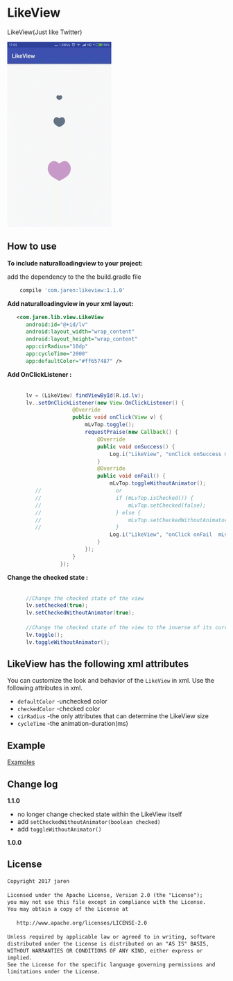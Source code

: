 
 # LikeView

LikeView(Just like Twitter) 

![](images/screenshot.gif)

How to use
----------
**To include naturalloadingview to your project:**

add the dependency to the the  build.gradle file

```gradle
    compile 'com.jaren:likeview:1.1.0'
```
**Add naturalloadingview in your xml layout:**

  ```xml
     <com.jaren.lib.view.LikeView
        android:id="@+id/lv"
        android:layout_width="wrap_content"
        android:layout_height="wrap_content"
        app:cirRadius="10dp"
        app:cycleTime="2000"
        app:defaultColor="#ff657487" />
```
**Add OnClickListener :**

  ```java

        lv = (LikeView) findViewById(R.id.lv);
        lv..setOnClickListener(new View.OnClickListener() {
                       @Override
                       public void onClick(View v) {
                           mLvTop.toggle();
                           requestPraise(new Callback() {
                               @Override
                               public void onSuccess() {
                                   Log.i("LikeView", "onClick onSuccess mLvTop.isChecked():" + mLvTop.isChecked());
                               }
                               @Override
                               public void onFail() {
                                   mLvTop.toggleWithoutAnimator();
           //                        or
           //                        if (mLvTop.isChecked()) {
           //                            mLvTop.setChecked(false);
           //                        } else {
           //                            mLvTop.setCheckedWithoutAnimator(true);
           //                        }
                                   Log.i("LikeView", "onClick onFail  mLvTop.isChecked():" + mLvTop.isChecked());
                               }
                           });
                       }
                   });
```
**Change the checked state :**

  ```java

        //Change the checked state of the view
        lv.setChecked(true);
        lv.setCheckedWithoutAnimator(true);

        //Change the checked state of the view to the inverse of its current state
        lv.toggle();
        lv.toggleWithoutAnimator();
```
LikeView has the following xml attributes
----------
You can customize the look and behavior of the `LikeView` in xml. Use the following attributes in xml.

- `defaultColor` -unchecked color
- `checkedColor` -checked color
- `cirRadius` -the only attributes that can determine the LikeView size
- `cycleTime` -the animation-duration(ms)

Example
----------
[Examples](https://github.com/qkxyjren/LikeView/tree/master/app)

Change log
----------
**1.1.0**
- no longer change checked state within the LikeView itself
- add `setCheckedWithoutAnimator(boolean checked)`
- add `toggleWithoutAnimator()`

**1.0.0**

License
----------

    Copyright 2017 jaren

    Licensed under the Apache License, Version 2.0 (the "License");
    you may not use this file except in compliance with the License.
    You may obtain a copy of the License at

       http://www.apache.org/licenses/LICENSE-2.0

    Unless required by applicable law or agreed to in writing, software
    distributed under the License is distributed on an "AS IS" BASIS,
    WITHOUT WARRANTIES OR CONDITIONS OF ANY KIND, either express or implied.
    See the License for the specific language governing permissions and
    limitations under the License.